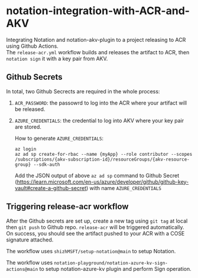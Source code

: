# notation-integration-with-ACR-and-AKV
Integrating Notation and notation-akv-plugin to a project releasing to ACR using Github Actions. <br>
The `release-acr.yml` workflow builds and releases the artifact to ACR, then `notation sign` it with a key pair from AKV.

## Github Secrets
In total, two Github Secrects are required in the whole process:
1. `ACR_PASSWORD`: the passowrd to log into the ACR where your artifact will be released.
2. `AZURE_CREDENTIALS`: the credential to log into AKV where your key pair are stored.
    
    How to generate `AZURE_CREDENTIALS`:
    ```
    az login
    az ad sp create-for-rbac --name {myApp} --role contributor --scopes /subscriptions/{akv-subscription-id}/resourceGroups/{akv-resource-group} --sdk-auth
    ```
    Add the JSON output of above `az ad sp` command to Github Secret (https://learn.microsoft.com/en-us/azure/developer/github/github-key-vault#create-a-github-secret) with name `AZURE_CREDENTIALS`

## Triggering release-acr workflow
After the Github secrets are set up, create a new tag using `git tag` at local then `git push` to Github repo. `release-acr` will be triggered automatically. On success, you should see the artifact pushed to your ACR with a COSE signature attached. 

The workflow uses `shizhMSFT/setup-notation@main` to setup Notation.

The workflow uses `notation-playground/notation-azure-kv-sign-actions@main` to setup notation-azure-kv plugin and perform Sign operation.
